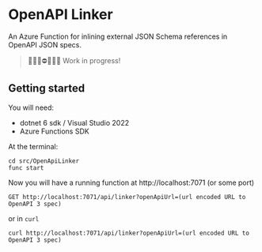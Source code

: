 # OpenAPI Linker

An Azure Function for inlining external JSON Schema references in OpenAPI JSON specs.

> 👷🏻‍♂️⛔👷🏻‍♀️ Work in progress!

## Getting started

You will need:

* dotnet 6 sdk / Visual Studio 2022
* Azure Functions SDK

At the terminal:

    cd src/OpenApiLinker
    func start

Now you will have a running function at http://localhost:7071 (or some port)

    GET http://localhost:7071/api/linker?openApiUrl=(url encoded URL to OpenAPI 3 spec)

or in `curl`

    curl http://localhost:7071/api/linker?openApiUrl=(url encoded URL to OpenAPI 3 spec)


